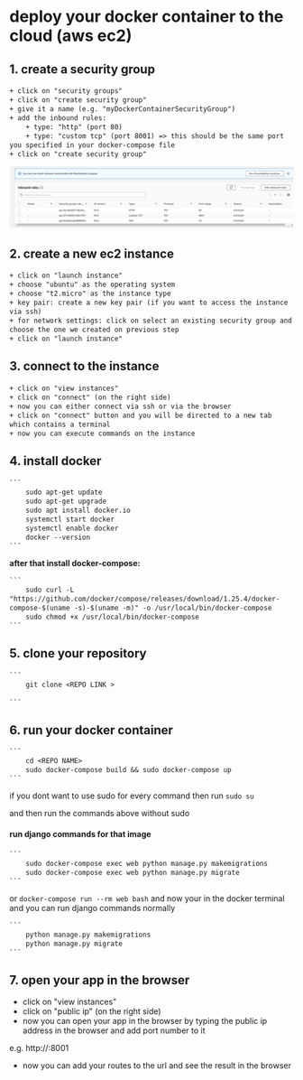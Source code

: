 # deploy your docker container to the cloud (aws ec2)


## 1. create a security group

    + click on "security groups"
    + click on "create security group"
    + give it a name (e.g. "myDockerContainerSecurityGroup")
    + add the inbound rules:
        + type: "http" (port 80)
        + type: "custom tcp" (port 8001) => this should be the same port you specified in your docker-compose file
    + click on "create security group"

![image of security group](./assets/secutrity_group.png)

## 2. create a new ec2 instance

    + click on "launch instance"
    + choose "ubuntu" as the operating system
    + choose "t2.micro" as the instance type
    + key pair: create a new key pair (if you want to access the instance via ssh) 
    + for network settings: click on select an existing security group and choose the one we created on previous step
    + click on "launch instance"


## 3. connect to the instance 

    + click on "view instances"
    + click on "connect" (on the right side)
    + now you can either connect via ssh or via the browser 
    + click on "connect" button and you will be directed to a new tab which contains a terminal
    + now you can execute commands on the instance

## 4. install docker

    ```
        sudo apt-get update
        sudo apt-get upgrade
        sudo apt install docker.io
        systemctl start docker
        systemctl enable docker
        docker --version
    ```
    
**after that install docker-compose:**
    
    ```
        sudo curl -L "https://github.com/docker/compose/releases/download/1.25.4/docker-compose-$(uname -s)-$(uname -m)" -o /usr/local/bin/docker-compose
        sudo chmod +x /usr/local/bin/docker-compose
    ```

## 5. clone your repository

    ```
        git clone <REPO LINK >

    ```

## 6. run your docker container

    ```
        cd <REPO NAME>
        sudo docker-compose build && sudo docker-compose up
    ```

if you dont want to use sudo for every command then run `sudo su`

and then run the commands above without sudo

#### run django commands for that image 

    ```
        sudo docker-compose exec web python manage.py makemigrations
        sudo docker-compose exec web python manage.py migrate
    ```

or `docker-compose run --rm web bash` and now your in the docker terminal and you can run django commands normally


    ``` 
        python manage.py makemigrations
        python manage.py migrate
    ```
## 7. open your app in the browser

+ click on "view instances"
+ click on "public ip" (on the right side)
+ now you can open your app in the browser by typing the public ip address in the browser and add port number to it 

e.g. http://<PUBLIC IP>:8001

+ now you can add your routes to the url and see the result in the browser


